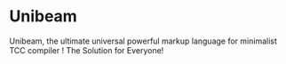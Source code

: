 # Unibeam
Unibeam, the ultimate universal powerful markup language for minimalist TCC compiler !  The Solution for Everyone!
